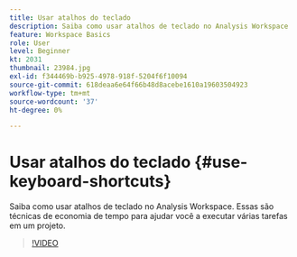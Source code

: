 ```yaml
---
title: Usar atalhos do teclado
description: Saiba como usar atalhos de teclado no Analysis Workspace
feature: Workspace Basics
role: User
level: Beginner
kt: 2031
thumbnail: 23984.jpg
exl-id: f344469b-b925-4978-918f-5204f6f10094
source-git-commit: 618deaa6e64f66b48d8acebe1610a19603504923
workflow-type: tm+mt
source-wordcount: '37'
ht-degree: 0%

---
```


# Usar atalhos do teclado {#use-keyboard-shortcuts}

Saiba como usar atalhos de teclado no Analysis Workspace. Essas são técnicas de economia de tempo para ajudar você a executar várias tarefas em um projeto.

>[!VIDEO](https://video.tv.adobe.com/v/23984/?quality=12&learn=on)
